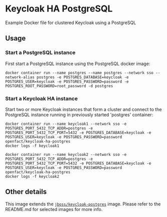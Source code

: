 # Keycloak HA PostgreSQL

Example Docker file for clustered Keycloak using a PostgreSQL

## Usage

### Start a PostgreSQL instance

First start a PostgreSQL instance using the PostgreSQL docker image:

    docker container run --name postgres --name postgres --network sso --network-alias postgres -e POSTGRES_DATABASE=keycloak -e POSTGRES_USER=keycloak -e POSTGRES_PASSWORD=password -e POSTGRES_ROOT_PASSWORD=root_password -d postgres

### Start a Keycloak HA instance

Start two or more Keycloak instances that form a cluster and connect to the PostgreSQL instance running in previously started 'postgres' container:

    docker container run --name keycloak1 --network sso -e POSTGRES_PORT_5432_TCP_ADDR=postgres -e POSTGRES_PORT_5432_TCP_PORT=5432 -e POSTGRES_DATABASE=keycloak -e POSTGRES_USER=keycloak -e POSTGRES_PASSWORD=password openfact/keycloak-ha-postgres
    docker logs -f keycloak1

    docker container run --name keycloak2 --network sso -e POSTGRES_PORT_5432_TCP_ADDR=postgres -e POSTGRES_PORT_5432_TCP_PORT=5432 -e POSTGRES_DATABASE=keycloak -e POSTGRES_USER=keycloak -e POSTGRES_PASSWORD=password openfact/keycloak-ha-postgres
    docker logs -f keycloak2


## Other details

This image extends the [`jboss/keycloak-postgres`](https://github.com/openfact/openfact-dockerfiles) image. Please refer to the README.md for selected images for more info.

